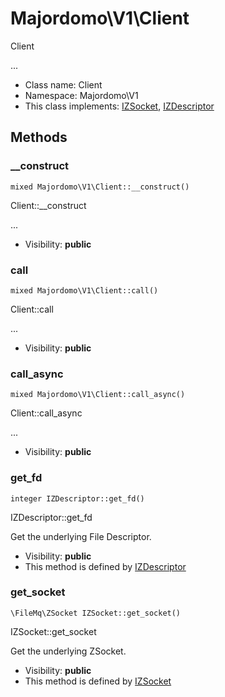 Majordomo\V1\Client
===============

Client

...


* Class name: Client
* Namespace: Majordomo\V1
* This class implements: [IZSocket](IZSocket.md), [IZDescriptor](IZDescriptor.md)






Methods
-------


### __construct

    mixed Majordomo\V1\Client::__construct()

Client::__construct

...

* Visibility: **public**




### call

    mixed Majordomo\V1\Client::call()

Client::call

...

* Visibility: **public**




### call_async

    mixed Majordomo\V1\Client::call_async()

Client::call_async

...

* Visibility: **public**




### get_fd

    integer IZDescriptor::get_fd()

IZDescriptor::get_fd

Get the underlying File Descriptor.

* Visibility: **public**
* This method is defined by [IZDescriptor](IZDescriptor.md)




### get_socket

    \FileMq\ZSocket IZSocket::get_socket()

IZSocket::get_socket

Get the underlying ZSocket.

* Visibility: **public**
* This method is defined by [IZSocket](IZSocket.md)



